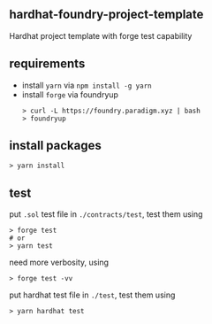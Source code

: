 ## hardhat-foundry-project-template

Hardhat project template with forge test capability

## requirements

+ install `yarn` via `npm install -g yarn`
+ install `forge` via foundryup
    ```
    > curl -L https://foundry.paradigm.xyz | bash
    > foundryup
    ```

## install packages

```
> yarn install
```

## test

put `.sol` test file in `./contracts/test`, test them using

```
> forge test
# or
> yarn test
```

need more verbosity, using

```
> forge test -vv
```

put hardhat test file in `./test`, test them using 

```
> yarn hardhat test
```


